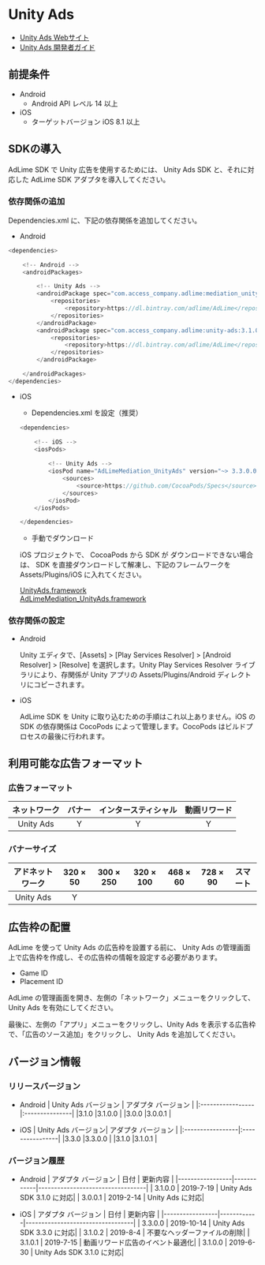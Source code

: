 # Unity Ads
- [Unity Ads Webサイト](https://operate.dashboard.unity3d.com)
- [Unity Ads 開発者ガイド](https://unityads.unity3d.com/help/unity/integration-guide-unity)

## 前提条件
- Android
    - Android API レベル 14 以上
- iOS
    - ターゲットバージョン iOS 8.1 以上

## SDKの導入
AdLime SDK で Unity 広告を使用するためには、 Unity Ads SDK と、それに対応した AdLime SDK アダプタを導入してください。

### 依存関係の追加
Dependencies.xml に、下記の依存関係を追加してください。
- Android
```csharp
<dependencies>

    <!-- Android -->
    <androidPackages>

        <!-- Unity Ads -->
        <androidPackage spec="com.access_company.adlime:mediation_unity:3.1.0.0">
            <repositories>
                <repository>https://dl.bintray.com/adlime/AdLime</repository>
            </repositories>
        </androidPackage>
        <androidPackage spec="com.access_company.adlime:unity-ads:3.1.0">
            <repositories>
                <repository>https://dl.bintray.com/adlime/AdLime</repository>
            </repositories>
        </androidPackage>

    </androidPackages>
</dependencies>
```

- iOS
    - Dependencies.xml を設定（推奨）
    ```csharp
    <dependencies>

        <!-- iOS -->
        <iosPods>
        
            <!-- Unity Ads -->
            <iosPod name="AdLimeMediation_UnityAds" version="~> 3.3.0.0">
                <sources>
                    <source>https://github.com/CocoaPods/Specs</source>
                </sources>
            </iosPod>
        </iosPods>

    </dependencies>
    ```

    - 手動でダウンロード

    iOS プロジェクトで、 CocoaPods から SDK が ダウンロードできない場合は、 SDK を直接ダウンロードして解凍し、下記のフレームワークを Assets/Plugins/iOS に入れてください。
    
    [UnityAds.framework](https://github.com/Unity-Technologies/unity-ads-ios/releases/download/3.3.0/UnityAds.framework.zip)<br>
    [AdLimeMediation_UnityAds.framework](https://github.com/Ham-mer/AdLime-iOS-Pub/raw/master/DownloadZip/AdLimeMediation_UnityAds/3.3.0.1.zip)

### 依存関係の設定
- Android

    Unity エディタで、[Assets] > [Play Services Resolver] > [Android Resolver] > [Resolve] を選択します。Unity Play Services Resolver ライブラリにより、存関係が Unity アプリの Assets/Plugins/Android ディレクトリにコピーされます。

- iOS

    AdLime SDK を Unity に取り込むための手順はこれ以上ありません。iOS の SDK の依存関係は CocoPods によって管理します。CocoPods はビルドプロセスの最後に行われます。

## 利用可能な広告フォーマット

### 広告フォーマット
|ネットワーク |バナー |インタースティシャル |動画リワード |
|:--------:|:----:|:----------:|:------:|
|Unity Ads |Y     | Y          |Y       |

### バナーサイズ
|アドネットワーク|320 × 50  |300 × 250   |320 × 100  |468 × 60  |728 × 90  |スマート |
|:--------:|:------:|:--------:|:-------:|:------:|:------:|:-------:|
|Unity Ads |Y       |          |         |        |        |         |

## 広告枠の配置
AdLime を使って Unity Ads の広告枠を設置する前に、 Unity Ads の管理画面上で広告枠を作成し、その広告枠の情報を設定する必要があります。
- Game ID
- Placement ID

AdLime の管理画面を開き、左側の「ネットワーク」メニューをクリックして、 Unity Ads を有効にしてください。

最後に、左側の「アプリ」メニューをクリックし、Unity Ads を表示する広告枠で、「広告のソース追加」をクリックし、 Unity Ads を追加してください。

## バージョン情報

### リリースバージョン
- Android
    | Unity Ads バージョン   | アダプタ バージョン |
    |:-----------------|:---------------|
    |3.1.0             |3.1.0.0         |
    |3.0.0             |3.0.0.1         |

- iOS
    | Unity Ads バージョン| アダプタ バージョン |
    |:-----------------|:----------------|
    |3.3.0             |3.3.0.0          |
    |3.1.0             |3.1.0.1          |

### バージョン履歴
- Android
    | アダプタ バージョン | 日付       | 更新内容                    |
    |-----------------|------------|----------------------------------|
    | 3.1.0.0         | 2019-7-19  | Unity Ads SDK 3.1.0 に対応|
    | 3.0.0.1         | 2019-2-14  | Unity Ads に対応|

- iOS
    | アダプタ バージョン | 日付       | 更新内容                    |
    |-----------------|------------|----------------------------------|
    | 3.3.0.0         | 2019-10-14 | Unity Ads SDK 3.3.0 に対応|
    | 3.1.0.2         | 2019-8-4   | 不要なヘッダーファイルの削除|
    | 3.1.0.1         | 2019-7-15  | 動画リワード広告のイベント最適化|
    | 3.1.0.0         | 2019-6-30  | Unity Ads SDK 3.1.0 に対応|
